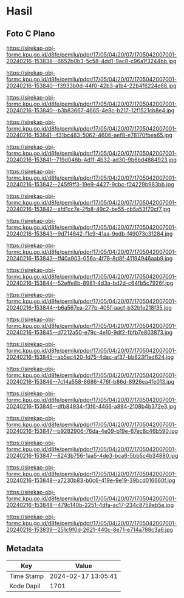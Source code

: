 # Hasil

## Foto C Plano

https://sirekap-obj-formc.kpu.go.id/d8fe/pemilu/pdpr/17/05/04/20/07/1705042007001-20240216-153838--6652b0b3-5c58-4dd1-9ac8-c96a1f3244bb.jpg

https://sirekap-obj-formc.kpu.go.id/d8fe/pemilu/pdpr/17/05/04/20/07/1705042007001-20240216-153840--f3933b0d-44f0-42b3-a1b4-22b4f6224e68.jpg

https://sirekap-obj-formc.kpu.go.id/d8fe/pemilu/pdpr/17/05/04/20/07/1705042007001-20240216-153840--b3b83667-4665-4e8c-b217-12f1521cb8e4.jpg

https://sirekap-obj-formc.kpu.go.id/d8fe/pemilu/pdpr/17/05/04/20/07/1705042007001-20240216-153841--f31bc483-5062-4606-aef8-e78170fbea65.jpg

https://sirekap-obj-formc.kpu.go.id/d8fe/pemilu/pdpr/17/05/04/20/07/1705042007001-20240216-153841--719d046b-4d1f-4b32-ad30-9b6bd4884923.jpg

https://sirekap-obj-formc.kpu.go.id/d8fe/pemilu/pdpr/17/05/04/20/07/1705042007001-20240216-153842--245f9ff3-19e9-4427-9cbc-f24229b983bb.jpg

https://sirekap-obj-formc.kpu.go.id/d8fe/pemilu/pdpr/17/05/04/20/07/1705042007001-20240216-153842--afd1cc7e-2fb8-49c2-be55-cb5a53f70cf7.jpg

https://sirekap-obj-formc.kpu.go.id/d8fe/pemilu/pdpr/17/05/04/20/07/1705042007001-20240216-153843--9d714842-f1c9-41aa-9edb-f49073c31284.jpg

https://sirekap-obj-formc.kpu.go.id/d8fe/pemilu/pdpr/17/05/04/20/07/1705042007001-20240216-153843--ff40a903-056a-4f78-8d8f-41194946aab9.jpg

https://sirekap-obj-formc.kpu.go.id/d8fe/pemilu/pdpr/17/05/04/20/07/1705042007001-20240216-153844--52effe8b-8981-4d3a-bd2d-c64fb5c7926f.jpg

https://sirekap-obj-formc.kpu.go.id/d8fe/pemilu/pdpr/17/05/04/20/07/1705042007001-20240216-153844--b6a567ea-277b-405f-aacf-b32b1e218f35.jpg

https://sirekap-obj-formc.kpu.go.id/d8fe/pemilu/pdpr/17/05/04/20/07/1705042007001-20240216-153845--d7212a50-e79c-4e10-9df2-fbfb7e803873.jpg

https://sirekap-obj-formc.kpu.go.id/d8fe/pemilu/pdpr/17/05/04/20/07/1705042007001-20240216-153845--ab5ec420-fd75-4dac-af37-bb623f1ed624.jpg

https://sirekap-obj-formc.kpu.go.id/d8fe/pemilu/pdpr/17/05/04/20/07/1705042007001-20240216-153846--7c14a558-8686-476f-b86d-8926ea4fe013.jpg

https://sirekap-obj-formc.kpu.go.id/d8fe/pemilu/pdpr/17/05/04/20/07/1705042007001-20240216-153846--dfb84934-f3f6-4466-a894-2108b4b372e3.jpg

https://sirekap-obj-formc.kpu.go.id/d8fe/pemilu/pdpr/17/05/04/20/07/1705042007001-20240216-153847--b9282906-76da-4e09-b19e-67ec8c46b590.jpg

https://sirekap-obj-formc.kpu.go.id/d8fe/pemilu/pdpr/17/05/04/20/07/1705042007001-20240216-153847--8243b756-1aa5-4de3-bca6-5bb5c4b34880.jpg

https://sirekap-obj-formc.kpu.go.id/d8fe/pemilu/pdpr/17/05/04/20/07/1705042007001-20240216-153848--a7230b83-b0c6-419e-9e19-39bcd016660f.jpg

https://sirekap-obj-formc.kpu.go.id/d8fe/pemilu/pdpr/17/05/04/20/07/1705042007001-20240216-153848--479c140b-2251-4dfa-ac17-234c8759eb5e.jpg

https://sirekap-obj-formc.kpu.go.id/d8fe/pemilu/pdpr/17/05/04/20/07/1705042007001-20240216-153839--251c9f0d-2621-440c-8e71-e714a788c3a6.jpg


## Metadata

| Key        | Value               |
| ---------- | ------------------- |
| Time Stamp | 2024-02-17 13:05:41 |
| Kode Dapil | 1701                |



